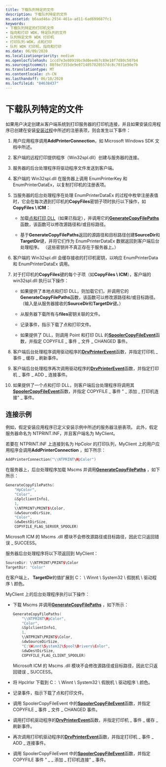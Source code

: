 ```yaml
---
title: 下载队列特定的文件
description: 下载队列特定的文件
ms.assetid: b6aad46a-2934-461a-ad11-6ad699687fc1
keywords:
- 下载队列特定的打印机文件
- 指向和打印 WDK，特定队列的文件
- 队列特定文件 WDK 打印机
- 打印队列-WDK，点和打印
- 队列 WDK 打印机，指向和打印
ms.date: 06/09/2020
ms.localizationpriority: medium
ms.openlocfilehash: 1ccd7e3e80919bc9d0ee467c89e18f7d80c507b4
ms.sourcegitcommit: 88f6e7355de9e0714057020557dc8c7831e90e7b
ms.translationtype: MT
ms.contentlocale: zh-CN
ms.lasthandoff: 06/10/2020
ms.locfileid: "84638437"
---
```

# <a name="downloading-queue-specific-files"></a>下载队列特定的文件

如果用户决定创建从客户端系统到打印服务器的打印机连接，并且如果安装应用程序已创建在安装[安装过程](supporting-point-and-print-during-printer-installations.md)中所述的注册表项，则会发生以下事件：

1. 用户应用程序调用**AddPrinterConnection**，如 Microsoft Windows SDK 文档中所述。

1. 客户端的远程打印提供程序（Win32spl.dll）创建与服务器的连接。

1. 服务器的后台处理程序将驱动程序文件发送到客户端。

1. 客户端的 Win32spl.dll 在服务器上调用 EnumPrinterKey 和 EnumPrinterDataEx，以复制打印机的注册表项。

1. 当服务器的后台处理程序在处理 EnumPrinterDataEx 的过程中枚举注册表值时，它会在每次遇到打印机的**CopyFiles**密钥子项时执行以下操作，如**CopyFiles \\ ICM**：

    - 加载[点和打印 DLL](point-and-print-dlls.md)（如果已指定），并调用它的[**GenerateCopyFilePaths**](https://docs.microsoft.com/windows-hardware/drivers/ddi/winsplp/nf-winsplp-generatecopyfilepaths)函数，该函数可以修改源路径和/或目标路径。

    - 基于**GenerateCopyFilePaths**返回的源路径和目标路径创建**SourceDir**和**TargetDir**键，并将它们作为 EnumPrinterDataEx 数据返回到客户端后台处理程序。 （这些密钥并不真正存在于服务器上。）

1. 客户端的 Win32spl.dll 会缓存接收的打印机密钥，以响应 EnumPrinterData 和 EnumPrinterDataEx 调用。

1. 对于打印机的**CopyFiles**键的每个子项（如**CopyFiles \\ ICM**），客户端的 win32spl.dll 执行以下操作：

    - 如果提供了本地点和打印 DLL，则加载它们，并调用它的**GenerateCopyFilePaths**函数，该函数可以修改源路径和/或目标路径。 （输入是从服务器接收的**SourceDir**和**TargetDir**键。）

    - 从服务器下载所有与**files**密钥关联的文件。

    - 记录事件，指示下载了点和打印文件。

    - 如果提供了 DLL，则调用 Point 和打印 DLL 的[**SpoolerCopyFileEvent**](https://docs.microsoft.com/windows-hardware/drivers/ddi/winsplp/nf-winsplp-spoolercopyfileevent)函数，并指定 COPYFILE \_ 事件 \_ 文件 \_ CHANGED 事件。

1. 客户端后台处理程序调用驱动程序的[**DrvPrinterEvent**](https://docs.microsoft.com/windows-hardware/drivers/ddi/winddiui/nf-winddiui-drvprinterevent)函数，并指定打印机 \_ 事件 \_ 缓存 \_ 刷新事件。

1. 客户端后台处理程序再次调用驱动程序的[**DrvPrinterEvent**](https://docs.microsoft.com/windows-hardware/drivers/ddi/winddiui/nf-winddiui-drvprinterevent)函数，并指定打印机 \_ 事件 \_ ADD \_ 连接事件。

1. 如果提供了一个点和打印 DLL，则客户端后台处理程序将调用其[**SpoolerCopyFileEvent**](https://docs.microsoft.com/windows-hardware/drivers/ddi/winsplp/nf-winsplp-spoolercopyfileevent)函数，并指定 COPYFILE \_ 事件 " \_ 添加 \_ 打印机连接" \_ 事件。

## <a name="connection-example"></a>连接示例

例如，假定安装应用程序已定义安装示例中所述的服务器注册表项。 此外，假定服务器命名为 NTPRINT.INF，并且客户端名为 MyClient。

若要在 NTPRINT.INF 上连接到名为 HpColor 的打印队列，MyClient 上的用户应用程序会调用**AddPrinterConnection** ，如下所示：

```cpp
AddPrinterConnection("\\NTPRINT\HpColor")
```

在服务器上，后台处理程序加载 Mscms 并调用[**GenerateCopyFilePaths**](https://docs.microsoft.com/windows-hardware/drivers/ddi/winsplp/nf-winsplp-generatecopyfilepaths) ，如下所示：

```cpp
GenerateCopyFilePaths(
    "HpColor",
    "Color",
    &SplclientInfo1,
    1,
    \\NTPRINT\PRINT$\Color,
    &dwSourceDirSize,
    "Color",
    &dwDestDirSize,
    COPYFILE_FLAG_SERVER_SPOOLER)
```

Microsoft ICM 的 Mscms .dll 模块不会修改源路径或目标路径，因此它只返回错误 \_ SUCCESS。

服务器后台处理程序将以下项返回到 MyClient：

```cpp
SourceDir: \\NTPRINT\PRINT$\Color
TargetDir: "Color"
```

在客户端上， **TargetDir**的值扩展到 C： \\ Winnt \\ System32 \\ 假脱机 \\ 驱动程序 \\ 颜色。

MyClient 上的后台处理程序执行以下操作：

- 下载 Mscms 并调用[**GenerateCopyFilePaths**](https://docs.microsoft.com/windows-hardware/drivers/ddi/winsplp/nf-winsplp-generatecopyfilepaths) ，如下所示：

    ```cpp
    GenerateCopyFilePaths(
        "\\NTPRINT\HpColor",
        "Color",
        &SplclientInfo1,
        1,
        \\NTPRINT\PRINT$\Color,
        &dwSourceDirSize,
        "C:\Winnt\System32\Spool\Drivers\Color",
        &dwDestDirSize,
        COPYFILE_FLAG_CLIENT_SPOOLER)
    ```

    Microsoft ICM 的 Mscms .dll 模块不会修改源路径或目标路径，因此它只返回错误 \_ SUCCESS。

- 将 Hpclrlsr 下载到 C： \\ Winnt \\ System32 \\ 假脱机 \\ 驱动程序 \\ 颜色。

- 记录事件，指示下载了点和打印文件。

- 调用 SpoolerCopyFileEvent 中的[**SpoolerCopyFileEvent**](https://docs.microsoft.com/windows-hardware/drivers/ddi/winsplp/nf-winsplp-spoolercopyfileevent)函数，并指定 COPYFILE \_ 事件 \_ 文件 \_ CHANGED 事件。

- 调用打印机驱动程序的[**DrvPrinterEvent**](https://docs.microsoft.com/windows-hardware/drivers/ddi/winddiui/nf-winddiui-drvprinterevent)函数，并指定打印机 \_ 事件 \_ 缓存 \_ 刷新事件。

- 再次调用打印机驱动程序的[**DrvPrinterEvent**](https://docs.microsoft.com/windows-hardware/drivers/ddi/winddiui/nf-winddiui-drvprinterevent)函数，并指定打印机 \_ 事件 \_ ADD \_ 连接事件。

- 调用 SpoolerCopyFileEvent 中的[**SpoolerCopyFileEvent**](https://docs.microsoft.com/windows-hardware/drivers/ddi/winsplp/nf-winsplp-spoolercopyfileevent)函数，并指定 COPYFILE 事件 " \_ \_ 添加 \_ 打印机连接" \_ 事件。
